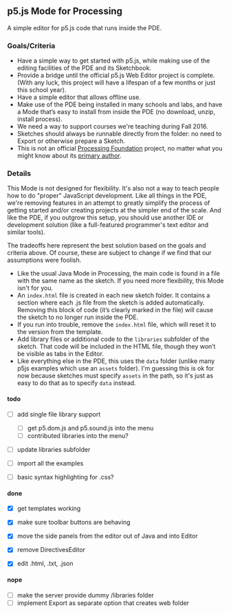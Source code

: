 ## p5.js Mode for Processing

A simple editor for p5.js code that runs inside the PDE. 


### Goals/Criteria

* Have a simple way to get started with p5.js, while making use of the editing facilities of the PDE and its Sketchbook.
* Provide a bridge until the official p5.js Web Editor project is complete. (With any luck, this project will have a lifespan of a few months or just this school year).
* Have a simple editor that allows offline use.
* Make use of the PDE being installed in many schools and labs, and have a Mode that’s easy to install from inside the PDE (no download, unzip, install process).
* We need a way to support courses we're teaching during Fall 2016.
* Sketches should always be runnable directly from the folder: no need to Export or otherwise prepare a Sketch. 
* This is not an official [Processing Foundation](https://github.com/processing) project, no matter what you might know about its [primary author](https://github.com/benfry). 


### Details

This Mode is not designed for flexibility. It's also not a way to teach people how to do "proper" JavaScript development. Like all things in the PDE, we're removing features in an attempt to greatly simplify the process of getting started and/or creating projects at the simpler end of the scale. And like the PDE, if you outgrow this setup, you should use another IDE or development solution (like a full-featured programmer's text editor and similar tools).

The tradeoffs here represent the best solution based on the goals and criteria above. Of course, these are subject to change if we find that our assumptions were foolish.

* Like the usual Java Mode in Processing, the main code is found in a file with the same name as the sketch. If you need more flexibility, this Mode isn't for you.
* An `index.html` file is created in each new sketch folder. It contains a section where each .js file from the sketch is added automatically. Removing this block of code (it’s clearly marked in the file) will cause the sketch to no longer run inside the PDE.
* If you run into trouble, remove the `index.html` file, which will reset it to the version from the template.
* Add library files or additional code to the `libraries` subfolder of the sketch. That code will be included in the HTML file, though they won’t be visible as tabs in the Editor.
* Like everything else in the PDE, this uses the `data` folder (unlike many p5js examples which use an `assets` folder). I'm guessing this is ok for now because sketches must specify `assets` in the path, so it's just as easy to do that as to specify `data` instead. 


#### todo

- [ ] add single file library support
	- [ ] get p5.dom.js and p5.sound.js into the menu
	- [ ] contributed libraries into the menu?
- [ ] update libraries subfolder
- [ ] import all the examples
- [ ] basic syntax highlighting for .css?


#### done

- [x] get templates working
- [x] make sure toolbar buttons are behaving
- [x] move the side panels from the editor out of Java and into Editor
- [x] remove DirectivesEditor
- [x] edit .html, .txt, .json


#### nope

- [ ] make the server provide dummy /libraries folder
- [ ] implement Export as separate option that creates web folder
